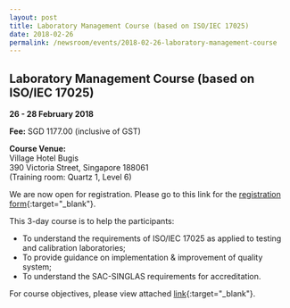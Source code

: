 ```yaml
---
layout: post
title: Laboratory Management Course (based on ISO/IEC 17025)
date: 2018-02-26
permalink: /newsroom/events/2018-02-26-laboratory-management-course
---
```

## Laboratory Management Course (based on ISO/IEC 17025)
**26 - 28 February 2018**

**Fee:** SGD 1177.00 (inclusive of GST)
 
**Course Venue:**  
Village Hotel Bugis  
390 Victoria Street, Singapore 188061  
(Training room: Quartz 1, Level 6)
 
We are now open for registration.  Please go to this link for the [registration form](/files/events/Registration%20form%20(LM%20and%20IA%20-%20Feb%20and%20Mar%202018).docx){:target="_blank"}.
 
This 3-day course is to help the participants:
* To understand the requirements of ISO/IEC 17025 as applied to testing and
calibration laboratories;
* To provide guidance on implementation & improvement of quality system;
* To understand the SAC-SINGLAS requirements for accreditation.
 
For course objectives, please view attached [link](/files/events/Lab%20Management%20Course.pdf){:target="_blank"}.
